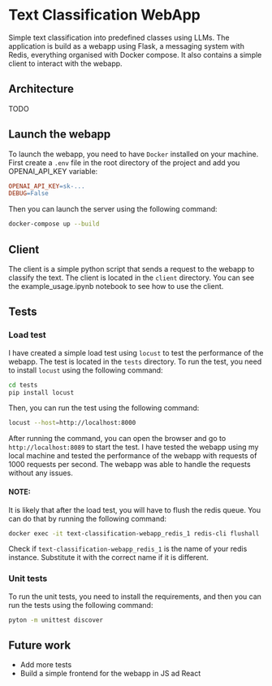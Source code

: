 # Text Classification WebApp
Simple text classification into predefined classes using LLMs. The application is build as a webapp using Flask, a messaging system with Redis, everything organised with Docker compose. It also contains a simple client to interact with the webapp.

## Architecture
TODO

## Launch the webapp
To launch the webapp, you need to have `Docker` installed on your machine. 
First create a `.env` file in the root directory of the project and add you OPENAI_API_KEY variable:
```makefile
OPENAI_API_KEY=sk-...
DEBUG=False
```
Then you can launch the server using the following command:
```bash
docker-compose up --build
```

## Client
The client is a simple python script that sends a request to the webapp to classify the text. The client is located in the `client` directory. You can see the example_usage.ipynb notebook to see how to use the client.

## Tests

### Load test
I have created a simple load test using `locust` to test the performance of the webapp. The test is located in the `tests` directory. To run the test, you need to install `locust` using the following command:
```bash
cd tests
pip install locust
```
Then, you can run the test using the following command:
```bash
locust --host=http://localhost:8000
```
After running the command, you can open the browser and go to `http://localhost:8089` to start the test.
I have tested the webapp using my local machine and tested the performance of the webapp with requests of 1000 requests per second. The webapp was able to handle the requests without any issues.
#### NOTE:
It is likely that after the load test, you will have to flush the redis queue. You can do that by running the following command:
```bash
docker exec -it text-classification-webapp_redis_1 redis-cli flushall
```
Check if `text-classification-webapp_redis_1` is the name of your redis instance. Substitute it with the correct name if it is different.

### Unit tests
To run the unit tests, you need to install the requirements, and then you can run the tests using the following command:
```bash 
pyton -m unittest discover
```

## Future work
 - Add more tests
 - Build a simple frontend for the webapp in JS ad React